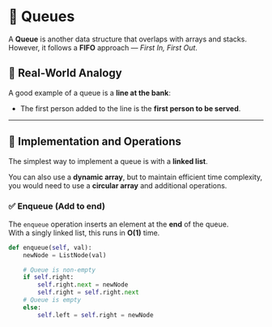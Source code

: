 # 🔄 Queues

A **Queue** is another data structure that overlaps with arrays and stacks. However, it follows a **FIFO** approach — *First In, First Out*.

## 📌 Real-World Analogy

A good example of a queue is a **line at the bank**:
- The first person added to the line is the **first person to be served**.

---

## 🧱 Implementation and Operations

The simplest way to implement a queue is with a **linked list**.

You can also use a **dynamic array**, but to maintain efficient time complexity, you would need to use a **circular array** and additional operations.

### ✅ Enqueue (Add to end)

The `enqueue` operation inserts an element at the **end** of the queue.  
With a singly linked list, this runs in **O(1)** time.

```python
def enqueue(self, val):
    newNode = ListNode(val)

    # Queue is non-empty
    if self.right:
        self.right.next = newNode
        self.right = self.right.next
    # Queue is empty
    else:
        self.left = self.right = newNode

